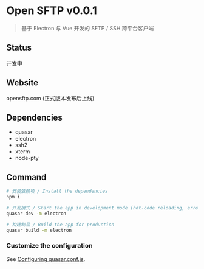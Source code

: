 # Open SFTP v0.0.1

> 基于 Electron 与 Vue 开发的 SFTP / SSH 跨平台客户端

## Status

开发中

## Website

opensftp.com (正式版本发布后上线)

## Dependencies

* quasar
* electron
* ssh2
* xterm
* node-pty

## Command

``` bash
# 安装依赖项 / Install the dependencies
npm i

# 开发模式 / Start the app in development mode (hot-code reloading, error reporting, etc.)
quasar dev -m electron

# 构建制品 / Build the app for production
quasar build -m electron
```

### Customize the configuration

See [Configuring quasar.conf.js](https://quasar.dev/quasar-cli/quasar-conf-js).
